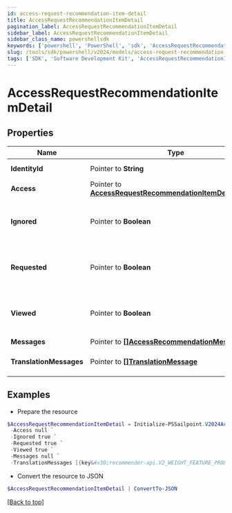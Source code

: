 ```yaml
---
id: access-request-recommendation-item-detail
title: AccessRequestRecommendationItemDetail
pagination_label: AccessRequestRecommendationItemDetail
sidebar_label: AccessRequestRecommendationItemDetail
sidebar_class_name: powershellsdk
keywords: ['powershell', 'PowerShell', 'sdk', 'AccessRequestRecommendationItemDetail'] 
slug: /tools/sdk/powershell/v2024/models/access-request-recommendation-item-detail
tags: ['SDK', 'Software Development Kit', 'AccessRequestRecommendationItemDetail']
---
```



# AccessRequestRecommendationItemDetail

## Properties

Name | Type | Description | Notes
------------ | ------------- | ------------- | -------------
**IdentityId** |  Pointer to **String** | Identity ID for the recommendation | [optional] 
**Access** |  Pointer to [**AccessRequestRecommendationItemDetailAccess**](access-request-recommendation-item-detail-access) |  | [optional] 
**Ignored** |  Pointer to **Boolean** | Whether or not the identity has already chosen to ignore this recommendation. | [optional] 
**Requested** |  Pointer to **Boolean** | Whether or not the identity has already chosen to request this recommendation. | [optional] 
**Viewed** |  Pointer to **Boolean** | Whether or not the identity reportedly viewed this recommendation. | [optional] 
**Messages** |  Pointer to [**[]AccessRecommendationMessage**](access-recommendation-message) |  | [optional] 
**TranslationMessages** |  Pointer to [**[]TranslationMessage**](translation-message) | The list of translation messages | [optional] 

## Examples

- Prepare the resource
```powershell
$AccessRequestRecommendationItemDetail = Initialize-PSSailpoint.V2024AccessRequestRecommendationItemDetail  -IdentityId 2c91808570313110017040b06f344ec9 `
 -Access null `
 -Ignored true `
 -Requested true `
 -Viewed true `
 -Messages null `
 -TranslationMessages [{key&#x3D;recommender-api.V2_WEIGHT_FEATURE_PRODUCT_INTERPRETATION_HIGH, values&#x3D;[75, department]}]
```

- Convert the resource to JSON
```powershell
$AccessRequestRecommendationItemDetail | ConvertTo-JSON
```


[[Back to top]](#) 

